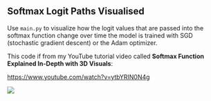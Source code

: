 ## Softmax Logit Paths Visualised

Use `main.py` to visualize how the logit values that are passed into the softmax function change over time the model is trained with SGD (stochastic gradient descent) or the Adam optimizer.

This code if from my YouTube tutorial video called **Softmax Function Explained In-Depth with 3D Visuals**:

https://www.youtube.com/watch?v=ytbYRIN0N4g

[<img src="https://img.youtube.com/vi/ytbYRIN0N4g/hqdefault.jpg">](https://www.youtube.com/watch?v=ytbYRIN0N4g)
